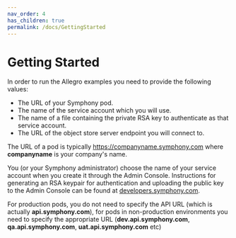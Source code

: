 ```yaml
---
nav_order: 4
has_children: true
permalink: /docs/GettingStarted
---
```

# Getting Started
In order to run the Allegro examples you need to provide the following values:

+ The URL of your Symphony pod.
+ The name of the service account which you will use.
+ The name of a file containing the private RSA key to authenticate as that service account.
+ The URL of the object store server endpoint you will connect to.

The URL of a pod is typically https://companyname.symphony.com where __companyname__ is your company's name.

You (or your Symphony administrator) choose the name of your service account when you create it through the
Admin Console. Instructions for generating an RSA keypair for authentication and uploading the public key
to the Admin Console can be found at [developers.symphony.com](https://developers.symphony.com/restapi/docs/rsa-bot-authentication-workflow).  

For production pods, you do not need to specify the API URL (which is actually __api.symphony.com__), for pods in
non-production environments you need to specify the appropriate URL (__dev.api.symphony.com__, __qa.api.symphony.com__,
__uat.api.symphony.com__ etc)
